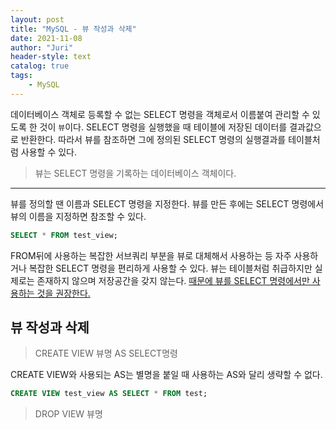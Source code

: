 ```yaml
---
layout: post
title: "MySQL - 뷰 작성과 삭제"
date: 2021-11-08
author: "Juri"
header-style: text
catalog: true
tags:
    - MySQL
---
```


데이터베이스 객체로 등록할 수 없는 SELECT 명령을 객체로서 이름붙여 관리할 수 있도록 한 것이 `뷰`이다. SELECT 명령을 실행했을 때 테이블에 저장된 데이터를 결과값으로 반환한다. 따라서 뷰를 참조하면 그에 정의된 SELECT 명령의 실행결과를 테이블처럼 사용할 수 있다. 

> 뷰는 SELECT 명령을 기록하는 데이터베이스 객체이다.

---

뷰를 정의할 땐 이름과 SELECT 명령을 지정한다. 뷰를 만든 후에는 SELECT 명령에서 뷰의 이름을 지정하면 참조할 수 있다.

```sql
SELECT * FROM test_view;
```

FROM뒤에 사용하는 복잡한 서브쿼리 부분을 뷰로 대체해서 사용하는 등 자주 사용하거나 복잡한 SELECT 명령을 편리하게 사용할 수 있다. 뷰는 테이블처럼 취급하지만 실제로는 존재하지 않으며 저장공간을 갖지 않는다. <u>때문에 뷰를 SELECT 명령에서만 사용하는 것을 권장한다. </u>

## 뷰 작성과 삭제

>CREATE VIEW 뷰명 AS SELECT명령

CREATE VIEW와 사용되는 AS는 별명을 붙일 때 사용하는 AS와 달리 생략할 수 없다.

```sql
CREATE VIEW test_view AS SELECT * FROM test;
```

>DROP VIEW 뷰명

